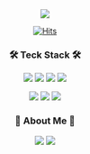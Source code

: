 <div align="center">
<img src="https://capsule-render.vercel.app/api?type=waving&color=000000&height=250&section=header&text=JunSeok%20Kim&fontSize=90&fontColor=FFFF00&fontAlignY=40&fontAlign=60&desc=Developer&descAlign=83&descAlignY=60&descSize=30" />

[![Hits](https://hits.seeyoufarm.com/api/count/incr/badge.svg?url=https%3A%2F%2Fgithub.com%2FJun1115&count_bg=%23EFB5DC&title_bg=%23F98294&icon=hey.svg&icon_color=%23FFFFFF&title=hits&edge_flat=false)](https://github.com/Jun1115)
  
### 🛠 Teck Stack 🛠 ##
<img src="https://img.shields.io/badge/Python-white?style=flat&logo=Python&logoColor=3776AB"/></a>
<img src="https://img.shields.io/badge/pandas-150458?style=flat&logo=pandas&logoColor=white"/></a>
<img src="https://img.shields.io/badge/Discord-5865F2?style=flat&logo=Discord&logoColor=white"/></a>
<img src="https://img.shields.io/badge/Visual Studio Code-007ACC?style=flat&logo=Visual Studio Code&logoColor=white"/></a>

<img src="https://img.shields.io/badge/Slack-4A154B?style=flat&logo=Slack&logoColor=white"/></a>
<img src="https://img.shields.io/badge/GitHub-181717?style=flat&logo=GitHub&logoColor=white"/></a>
<img src="https://img.shields.io/badge/RPA-UiPath-orange"/></a>

### 🎳 About Me 🎳 ##
<img src="https://img.shields.io/badge/Instagram-E4405F?style=flat&logo=Instagram&logoColor=white"/></a>
<img src="https://img.shields.io/badge/Notion-000000?style=flat&logo=Notion&logoColor=white"/></a>




</div>
